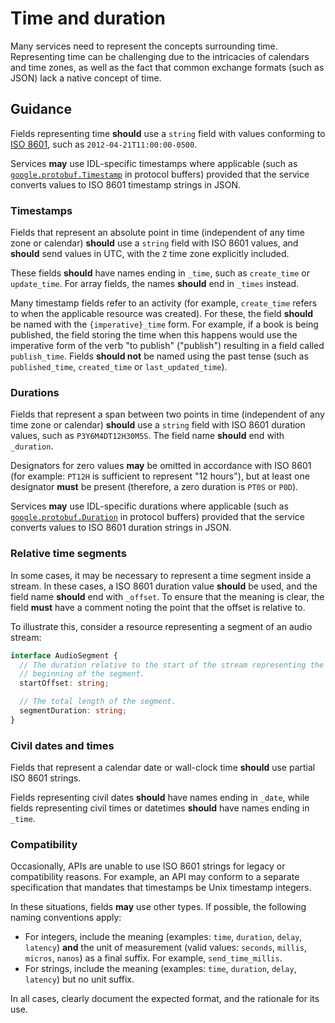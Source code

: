 # Time and duration

Many services need to represent the concepts surrounding time. Representing
time can be challenging due to the intricacies of calendars and time zones, as
well as the fact that common exchange formats (such as JSON) lack a native
concept of time.

## Guidance

Fields representing time **should** use a `string` field with values conforming
to [ISO 8601][], such as `2012-04-21T11:00:00-0500`.

Services **may** use IDL-specific timestamps where applicable (such as
[`google.protobuf.Timestamp`][timestamp] in protocol buffers) provided that the
service converts values to ISO 8601 timestamp strings in JSON.

### Timestamps

Fields that represent an absolute point in time (independent of any time zone
or calendar) **should** use a `string` field with ISO 8601 values, and
**should** send values in UTC, with the `Z` time zone explicitly included.

These fields **should** have names ending in `_time`, such as `create_time` or
`update_time`. For array fields, the names **should** end in `_times` instead.

Many timestamp fields refer to an activity (for example, `create_time` refers
to when the applicable resource was created). For these, the field **should**
be named with the `{imperative}_time` form. For example, if a book is being
published, the field storing the time when this happens would use the
imperative form of the verb "to publish" ("publish") resulting in a field
called `publish_time`. Fields **should not** be named using the past tense
(such as `published_time`, `created_time` or `last_updated_time`).

### Durations

Fields that represent a span between two points in time (independent of any
time zone or calendar) **should** use a `string` field with ISO 8601 duration
values, such as `P3Y6M4DT12H30M5S`. The field name **should** end with
`_duration`.

Designators for zero values **may** be omitted in accordance with ISO 8601 (for
example: `PT12H` is sufficient to represent "12 hours"), but at least one
designator **must** be present (therefore, a zero duration is `PT0S` or `P0D`).

Services **may** use IDL-specific durations where applicable (such as
[`google.protobuf.Duration`][timestamp] in protocol buffers) provided that the
service converts values to ISO 8601 duration strings in JSON.

### Relative time segments

In some cases, it may be necessary to represent a time segment inside a stream.
In these cases, a ISO 8601 duration value **should** be used, and the field
name **should** end with `_offset`. To ensure that the meaning is clear, the
field **must** have a comment noting the point that the offset is relative to.

To illustrate this, consider a resource representing a segment of an audio
stream:

```typescript
interface AudioSegment {
  // The duration relative to the start of the stream representing the
  // beginning of the segment.
  startOffset: string;

  // The total length of the segment.
  segmentDuration: string;
}
```

### Civil dates and times

Fields that represent a calendar date or wall-clock time **should** use partial
ISO 8601 strings.

Fields representing civil dates **should** have names ending in `_date`, while
fields representing civil times or datetimes **should** have names ending in
`_time`.

### Compatibility

Occasionally, APIs are unable to use ISO 8601 strings for legacy or
compatibility reasons. For example, an API may conform to a separate
specification that mandates that timestamps be Unix timestamp integers.

In these situations, fields **may** use other types. If possible, the following
naming conventions apply:

- For integers, include the meaning (examples: `time`, `duration`, `delay`,
  `latency`) **and** the unit of measurement (valid values: `seconds`,
  `millis`, `micros`, `nanos`) as a final suffix. For example,
  `send_time_millis`.
- For strings, include the meaning (examples: `time`, `duration`, `delay`,
  `latency`) but no unit suffix.

In all cases, clearly document the expected format, and the rationale for its
use.

<!-- prettier-ignore-start -->
[duration]: https://github.com/protocolbuffers/protobuf/blob/master/src/google/protobuf/duration.proto
[iso 8601]: https://www.iso.org/iso-8601-date-and-time-format.html
[timestamp]: https://github.com/protocolbuffers/protobuf/blob/master/src/google/protobuf/timestamp.proto
<!-- prettier-ignore-end -->
